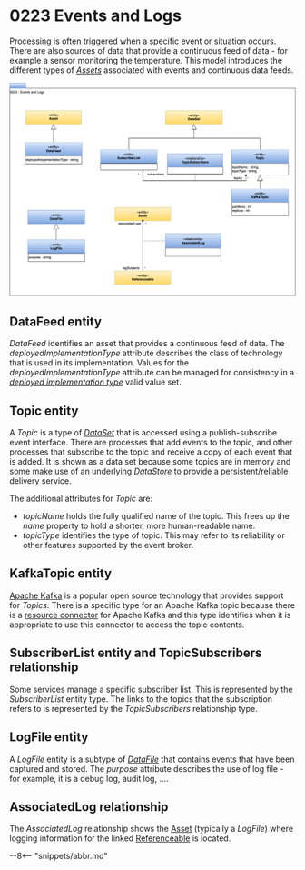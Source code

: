 <!-- SPDX-License-Identifier: CC-BY-4.0 -->
<!-- Copyright Contributors to the ODPi Egeria project. -->

# 0223 Events and Logs

Processing is often triggered when a specific event or situation occurs.  There are also sources of data that provide a continuous feed of data - for example a sensor monitoring the temperature.  This model introduces the different types of [*Assets*](/types/0/0010-Base-Model/#asset) associated with events and continuous data feeds.

![UML](0223-Events-and-Logs.svg)

## DataFeed entity

*DataFeed* identifies an asset that provides a continuous feed of data. The *deployedImplementationType* attribute describes the class of technology that is used in its implementation. Values for the *deployedImplementationType* attribute can be managed for consistency in a [*deployed implementation type*](/concepts/deployed-implementation-type) valid value set.

## Topic entity

A *Topic* is a type of [*DataSet*](/types/0/0010-Base-Model/#dataset) that is accessed using a publish-subscribe event interface.  There are processes that add events to the topic, and other processes that subscribe to the topic and receive a copy of each event that is added.  It is shown as a data set because some topics are in memory and some make use of an underlying [*DataStore*](/types/2/0210-Data-Stores) to provide a persistent/reliable delivery service.

The additional attributes for *Topic* are:

* *topicName* holds the fully qualified name of the topic.  This frees up the *name* property to hold a shorter, more human-readable name.
* *topicType* identifies the type of topic.  This may refer to its reliability or other features supported by the event broker.

## KafkaTopic entity

[Apache Kafka](https://kafka.apache.org/) is a popular open source technology that provides support for *Topics*.  There is a specific type for an Apache Kafka topic because there is a [resource connector](/contectors/resource/kafka-open-metadata-topic-connector) for Apache Kafka and this type identifies when it is appropriate to use this connector to access the topic contents.

## SubscriberList entity and TopicSubscribers relationship

Some services manage a specific subscriber list.  This is represented by the *SubscriberList* entity type.  The links to the topics that the subscription refers to is represented by the *TopicSubscribers* relationship type.

## LogFile entity

A *LogFile* entity is a subtype of [*DataFile*](/types/2/0220-Files-and-Folders) that contains events that have been captured and stored. The *purpose* attribute describes the use of log file - for example, it is a debug log, audit log, ....

## AssociatedLog relationship

The *AssociatedLog* relationship shows the [Asset](/types/0/0010-Base-Model) (typically a *LogFile*) where logging information for the linked [Referenceable](/types/0/0010-Base-Model) is located.


--8<-- "snippets/abbr.md"
